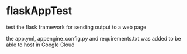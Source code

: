 # flaskAppTest
 test the flask framework for sending output to a web page

the app.yml, appengine_config.py and requirements.txt was added to be able to host in Google Cloud
